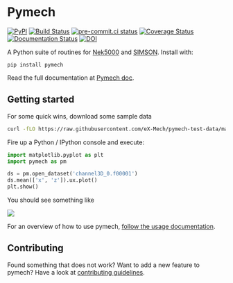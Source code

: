 # Pymech

[![PyPI](https://img.shields.io/pypi/v/pymech)](https://pypi.org/project/pymech/)
[![Build Status](https://img.shields.io/github/actions/workflow/status/eX-Mech/pymech/build.yaml?branch=main)](https://github.com/eX-Mech/pymech/actions)
[![pre-commit.ci status](https://results.pre-commit.ci/badge/github/eX-Mech/pymech/main.svg)](https://results.pre-commit.ci/latest/github/eX-Mech/pymech/main)
[![Coverage Status](https://coveralls.io/repos/github/eX-Mech/pymech/badge.svg)](https://coveralls.io/github/eX-Mech/pymech)
[![Documentation Status](https://readthedocs.org/projects/pymech/badge/?version=latest)](http://pymech.readthedocs.org/en/stable/)
[![DOI](https://zenodo.org/badge/50511298.svg)](https://zenodo.org/badge/latestdoi/50511298)

A Python suite of routines for [Nek5000] and [SIMSON]. Install with:

```
pip install pymech
```

Read the full documentation at [Pymech doc](http://pymech.readthedocs.io/en/stable).

## Getting started

For some quick wins, download some sample data

```sh
curl -fLO https://raw.githubusercontent.com/eX-Mech/pymech-test-data/main/nek/channel3D_0.f00001
```

Fire up a Python / IPython console and execute:

```py
import matplotlib.pyplot as plt
import pymech as pm

ds = pm.open_dataset('channel3D_0.f00001')
ds.mean(['x', 'z']).ux.plot()
plt.show()
```

You should see something like

![](https://pymech.readthedocs.io/en/stable/_images/usage_37_1.png)

For an overview of how to use pymech, [follow the usage
documentation](https://pymech.readthedocs.io/en/stable/usage.html).

## Contributing

Found something that does not work? Want to add a new feature to pymech? Have a
look at [contributing
guidelines](https://pymech.readthedocs.io/en/stable/contributing.html).

[Nek5000]: https://nek5000.mcs.anl.gov/
[SIMSON]: https://github.com/KTH-Nek5000/SIMSON/
